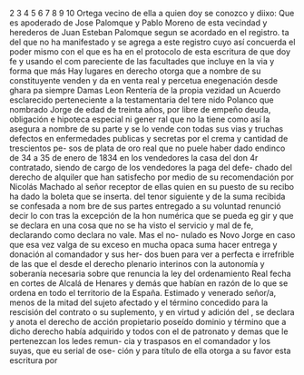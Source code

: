 2 3 4 5 6 7 8 9 10
Ortega vecino de ella a quien doy se conozco y diixo: Que es apoderado de Jose Palomque y Pablo Moreno de esta vecindad y herederos de Juan Esteban Palomque segun se acordado en el registro.
ta del que no ha manifestado y se agrega a este registro cuyo
así concuerda el poder mismo con el que es
ha en el protocolo de esta escritura de que doy fe y usando el
com
pareciente de las facultades que incluye en la via y forma que más
Hay lugares en derecho otorga que a nombre de su constituyente venden y da en venta real y percetua enegenación desde ghara pa siempre Damas Leon Rentería de la propia vezidad un
Acuerdo esclarecido perteneciente a la testamentaria del tere
nido Polanco que nombrado Jorge de edad de treinta años, por
libre de empeño deuda, obligación e hipoteca especial ni gener
ral que no la tiene como así la asegura a nombre de su parte y
se lo vende con todas sus vias y truchas defectos en enfermedades publicas y secretas por el crema y cantidad de trescientos pe- sos de plata de oro real que no puele haber dado endinco de 34 a 35 de enero de 1834 en los vendedores la casa del don
4r contratado, siendo de cargo de los vendedores la paga del defe- chado del derecho de alquiler que han satisfecho por medio de su recomendación por Nicolás Machado al señor receptor de ellas quien en su puesto de su recibo ha dado la boleta que se inserta.
del tenor siguiente y de la suma recibida se confesada a nom
bre de sus partes entregado a su voluntad renunció decir lo con
tras la excepción de la hon numérica que se pueda eg
gir y que se declara en una cosa que no se ha visto el
servicio y mal de fe, declarando como declara no vale. Mas el no- nulado es Novo Jorge en caso que esa vez valga de su exceso en mucha opaca suma hacer entrega y donación al comandador y sus her- dos buen para ver a perfecta e irrefrible de las que el
desde el derecho plenario interinos con la autonomía y soberanía necesaria sobre que renuncia la ley del ordenamiento Real fecha en cortes de Alcalá de Henares y demás que habían en razón de lo que se ordena en todo el territorio de la España.
Estimado y venerado señor/a, menos de la mitad del sujeto afectado y el término concedido para la rescisión del contrato o su suplemento, y en virtud y adición del , se declara y anota el derecho de acción propietario poseído dominio y término que a dicho derecho había adquirido y todos
con el de patronato y demas que le pertenezcan los ledes remun- cia y traspasos en el comandador y los suyas, que eu serial de ose- ción y para título de ella otorga a su favor esta escritura por